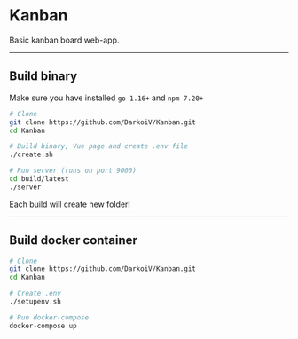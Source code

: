 # Kanban
Basic kanban board web-app.  

***

## Build binary
Make sure you have installed `go 1.16+` and `npm 7.20+` 
```bash
# Clone
git clone https://github.com/DarkoiV/Kanban.git
cd Kanban

# Build binary, Vue page and create .env file
./create.sh

# Run server (runs on port 9000)
cd build/latest
./server
```
Each build will create new folder!

***

## Build docker container
```bash
# Clone
git clone https://github.com/DarkoiV/Kanban.git
cd Kanban

# Create .env
./setupenv.sh

# Run docker-compose
docker-compose up

```
